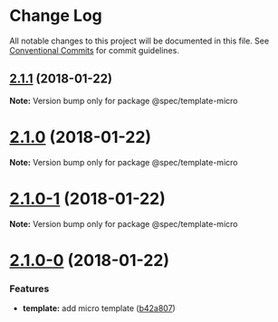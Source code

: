 # Change Log

All notable changes to this project will be documented in this file.
See [Conventional Commits](https://conventionalcommits.org) for commit guidelines.

<a name="2.1.1"></a>
## [2.1.1](https://github.com/joshblack/spec/tree/master/packages/spec-template-micro/compare/v2.1.0...v2.1.1) (2018-01-22)




**Note:** Version bump only for package @spec/template-micro

<a name="2.1.0"></a>
# [2.1.0](https://github.com/joshblack/spec/tree/master/packages/spec-template-micro/compare/v2.1.0-1...v2.1.0) (2018-01-22)




**Note:** Version bump only for package @spec/template-micro

<a name="2.1.0-1"></a>
# [2.1.0-1](https://github.com/joshblack/spec/tree/master/packages/spec-template-micro/compare/v2.1.0-0...v2.1.0-1) (2018-01-22)




**Note:** Version bump only for package @spec/template-micro

<a name="2.1.0-0"></a>
# [2.1.0-0](https://github.com/joshblack/spec/tree/master/packages/spec-template-micro/compare/v2.0.0...v2.1.0-0) (2018-01-22)


### Features

* **template:** add micro template ([b42a807](https://github.com/joshblack/spec/tree/master/packages/spec-template-micro/commit/b42a807))
